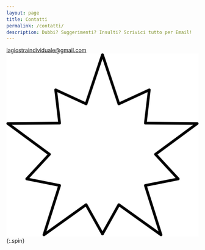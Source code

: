 ```yaml
---
layout: page
title: Contatti
permalink: /contatti/
description: Dubbi? Suggerimenti? Insulti? Scrivici tutto per Email!
---
```



[lagiostraindividuale@gmail.com](mailto:lagiostraindividuale@gmail.com "Mail")
![Strike!](/assets/img/strike.svg "Vai!"){:.spin}
